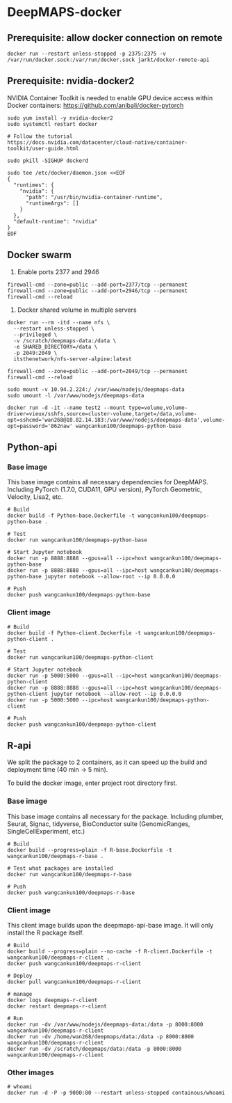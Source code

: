 # DeepMAPS-docker

## Prerequisite: allow docker connection on remote

```{bash}
docker run --restart unless-stopped -p 2375:2375 -v /var/run/docker.sock:/var/run/docker.sock jarkt/docker-remote-api
```

## Prerequisite: nvidia-docker2

NVIDIA Container Toolkit is needed to enable GPU device access within Docker containers:
https://github.com/anibali/docker-pytorch

```{bash}
sudo yum install -y nvidia-docker2
sudo systemctl restart docker

# Follow the tutorial
https://docs.nvidia.com/datacenter/cloud-native/container-toolkit/user-guide.html

sudo pkill -SIGHUP dockerd

sudo tee /etc/docker/daemon.json <<EOF
{
  "runtimes": {
    "nvidia": {
      "path": "/usr/bin/nvidia-container-runtime",
      "runtimeArgs": []
    }
  },
  "default-runtime": "nvidia"
}
EOF

```

## Docker swarm

1. Enable ports 2377 and 2946

```{bash}
firewall-cmd --zone=public --add-port=2377/tcp --permanent
firewall-cmd --zone=public --add-port=2946/tcp --permanent
firewall-cmd --reload
```

1. Docker shared volume in multiple servers

```{bash}
docker run --rm -itd --name nfs \
  --restart unless-stopped \
  --privileged \
  -v /scratch/deepmaps-data:/data \
  -e SHARED_DIRECTORY=/data \
  -p 2049:2049 \
  itsthenetwork/nfs-server-alpine:latest

firewall-cmd --zone=public --add-port=2049/tcp --permanent
firewall-cmd --reload

sudo mount -v 10.94.2.224:/ /var/www/nodejs/deepmaps-data
sudo umount -l /var/www/nodejs/deepmaps-data

docker run -d -it --name test2 --mount type=volume,volume-driver=vieux/sshfs,source=cluster-volume,target=/data,volume-opt=sshcmd='wan268@10.82.14.183:/var/www/nodejs/deepmaps-data',volume-opt=password='862naw' wangcankun100/deepmaps-python-base

```

## Python-api

### Base image

This base image contains all necessary dependencies for DeepMAPS. Including PyTorch (1.7.0, CUDA11, GPU version), PyTorch Geometric, Velocity, Lisa2, etc.

```{bash, eval=FALSE}
# Build
docker build -f Python-base.Dockerfile -t wangcankun100/deepmaps-python-base .

# Test
docker run wangcankun100/deepmaps-python-base

# Start Jupyter notebook
docker run -p 8888:8888 --gpus=all --ipc=host wangcankun100/deepmaps-python-base
docker run -p 8888:8888 --gpus=all --ipc=host wangcankun100/deepmaps-python-base jupyter notebook --allow-root --ip 0.0.0.0

# Push
docker push wangcankun100/deepmaps-python-base
```

### Client image

```{bash, eval=FALSE}
# Build
docker build -f Python-client.Dockerfile -t wangcankun100/deepmaps-python-client .

# Test
docker run wangcankun100/deepmaps-python-client

# Start Jupyter notebook
docker run -p 5000:5000 --gpus=all --ipc=host wangcankun100/deepmaps-python-client
docker run -p 8888:8888 --gpus=all --ipc=host wangcankun100/deepmaps-python-client jupyter notebook --allow-root --ip 0.0.0.0
docker run -p 5000:5000 --ipc=host wangcankun100/deepmaps-python-client

# Push
docker push wangcankun100/deepmaps-python-client
```

## R-api

We split the package to 2 containers, as it can speed up the build and deployment time (40 min -> 5 min).

To build the docker image, enter project root directory first.

### Base image

This base image contains all necessary for the package. Including plumber, Seurat, Signac, tidyverse, BioConductor suite (GenomicRanges, SingleCellExperiment, etc.)

```{bash, eval=FALSE}
# Build
docker build --progress=plain -f R-base.Dockerfile -t wangcankun100/deepmaps-r-base .

# Test what packages are installed
docker run wangcankun100/deepmaps-r-base

# Push
docker push wangcankun100/deepmaps-r-base
```

### Client image

This client image builds upon the deepmaps-api-base image. It will only install the R package itself.

```{bash, eval=FALSE}
# Build
docker build --progress=plain --no-cache -f R-client.Dockerfile -t wangcankun100/deepmaps-r-client .
docker push wangcankun100/deepmaps-r-client

# Deploy
docker pull wangcankun100/deepmaps-r-client

# manage
docker logs deepmaps-r-client
docker restart deepmaps-r-client

# Run
docker run -dv /var/www/nodejs/deepmaps-data:/data -p 8000:8000 wangcankun100/deepmaps-r-client
docker run -dv /home/wan268/deepmaps/data:/data -p 8000:8000 wangcankun100/deepmaps-r-client
docker run -dv /scratch/deepmaps/data:/data -p 8000:8000 wangcankun100/deepmaps-r-client

```

### Other images

```{bash, eval=FALSE}
# whoami
docker run -d -P -p 9000:80 --restart unless-stopped containous/whoami

```
